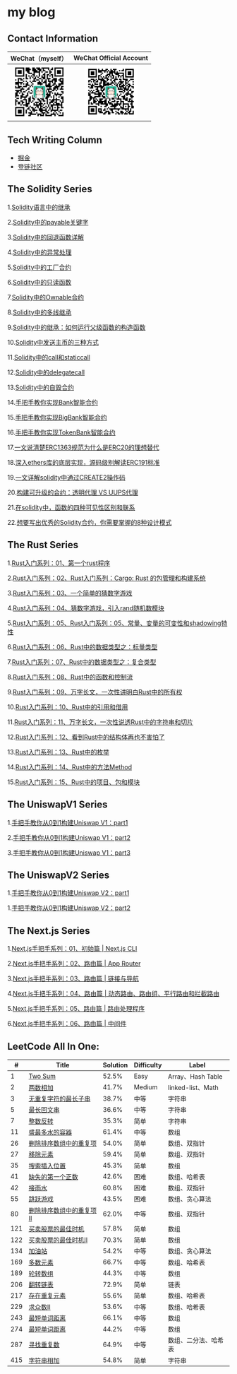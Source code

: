 # my blog

<!-- ## rencent update 
2023年11月08号添加最新文章目录 -->

## Contact Information
|WeChat（myself）|WeChat Official Account|
|:----:|:----:|
|<img src="./public-repository/images/weichat.png" width="120">|<img src="./public-repository/images/weipublicnew.jpg" width="120">|<img src="./public-repository/images/blog.png" width="120">|

## Tech Writing Column
* [掘金](https://juejin.cn/user/3509296845554909/columns)
* [登链社区](https://learnblockchain.cn/people/20334)

## The Solidity Series
1.[Solidity语言中的继承](https://github.com/MagicalBridge/Blog/issues/56)

2.[Solidity中的payable关键字](https://github.com/MagicalBridge/Blog/issues/57)

3.[Solidity中的回退函数详解](https://github.com/MagicalBridge/Blog/issues/63)

4.[Solidity中的异常处理](https://github.com/MagicalBridge/Blog/issues/64)

5.[Solidity中的工厂合约](https://github.com/MagicalBridge/Blog/issues/65)

6.[Solidity中的只读函数](https://github.com/MagicalBridge/Blog/issues/61)

7.[Solidity中的Ownable合约](https://github.com/MagicalBridge/Blog/issues/66)

8.[Solidity中的多线继承](https://github.com/MagicalBridge/Blog/issues/67)

9.[Solidity中的继承：如何运行父级函数的构造函数](https://github.com/MagicalBridge/Blog/issues/68)

10.[Solidity中发送主币的三种方式](https://github.com/MagicalBridge/Blog/issues/69)

11.[Solidity中的call和staticcall](https://github.com/MagicalBridge/Blog/issues/73)

12.[Solidity中的delegatecall](https://github.com/MagicalBridge/Blog/issues/75)

13.[Solidity中的自毁合约](https://github.com/MagicalBridge/Blog/issues/78)

14.[手把手教你实现Bank智能合约](https://github.com/MagicalBridge/Blog/issues/83)

15.[手把手教你实现BigBank智能合约](https://github.com/MagicalBridge/Blog/issues/84)

16.[手把手教你实现TokenBank智能合约](https://github.com/MagicalBridge/Blog/issues/86)

17.[一文说清楚ERC1363规范为什么是ERC20的理想替代](https://github.com/MagicalBridge/Blog/issues/87)

18.[深入ethers库的底层实现，源码级别解读ERC191标准](https://github.com/MagicalBridge/Blog/issues/95)

19.[一文详解solidity中通过CREATE2操作码](https://github.com/MagicalBridge/Blog/issues/94)

20.[构建可升级的合约：透明代理 VS UUPS代理](https://github.com/MagicalBridge/Blog/issues/96)

21.[在solidity中，函数的四种可见性区别和联系](https://github.com/MagicalBridge/Blog/issues/101)

22.[想要写出优秀的Solidity合约，你需要掌握的8种设计模式](https://github.com/MagicalBridge/Blog/issues/103)



## The Rust Series 
1.[Rust入门系列：01、第一个rust程序](https://github.com/MagicalBridge/Blog/issues/58)

2.[Rust入门系列：02、Rust入门系列：Cargo: Rust 的包管理和构建系统](https://github.com/MagicalBridge/Blog/issues/59)

3.[Rust入门系列：03、一个简单的猜数字游戏](https://github.com/MagicalBridge/Blog/issues/60)

4.[Rust入门系列：04、猜数字游戏，引入rand随机数模块](https://github.com/MagicalBridge/Blog/issues/62)

5.[Rust入门系列：05、Rust入门系列：05、常量、变量的可变性和shadowing特性](https://github.com/MagicalBridge/Blog/issues/70)

6.[Rust入门系列：06、Rust中的数据类型之：标量类型](https://github.com/MagicalBridge/Blog/issues/71)

7.[Rust入门系列：07、Rust中的数据类型之：复合类型](https://github.com/MagicalBridge/Blog/issues/72)

8.[Rust入门系列：08、Rust中的函数和控制流](https://github.com/MagicalBridge/Blog/issues/74)

9.[Rust入门系列：09、万字长文，一次性讲明白Rust中的所有权](https://github.com/MagicalBridge/Blog/issues/76)

10.[Rust入门系列：10、Rust中的引用和借用](https://github.com/MagicalBridge/Blog/issues/77)

11.[Rust入门系列：11、万字长文，一次性说透Rust中的字符串和切片](https://github.com/MagicalBridge/Blog/issues/79)

12.[Rust入门系列：12、看到Rust中的结构体再也不害怕了](https://github.com/MagicalBridge/Blog/issues/80)

13.[Rust入门系列：13、Rust中的枚举](https://github.com/MagicalBridge/Blog/issues/81)

14.[Rust入门系列：14、Rust中的方法Method](https://github.com/MagicalBridge/Blog/issues/82)

15.[Rust入门系列：15、Rust中的项目、包和模块](https://github.com/MagicalBridge/Blog/issues/85)


## The UniswapV1 Series

1.[手把手教你从0到1构建Uniswap V1：part1](https://github.com/MagicalBridge/Blog/issues/91)

2.[手把手教你从0到1构建Uniswap V1：part2](https://github.com/MagicalBridge/Blog/issues/92)

3.[手把手教你从0到1构建Uniswap V1：part3](https://github.com/MagicalBridge/Blog/issues/93)


## The UniswapV2 Series
1.[手把手教你从0到1构建Uniswap V2：part1](https://github.com/MagicalBridge/Blog/issues/97)

1.[手把手教你从0到1构建Uniswap V2：part2](https://github.com/MagicalBridge/Blog/issues/102)


## The Next.js Series

1.[Next.js手把手系列：01、初始篇 | Next.js CLI](https://github.com/MagicalBridge/Blog/issues/88)

2.[Next.js手把手系列：02、路由篇 | App Router](https://github.com/MagicalBridge/Blog/issues/89)

3.[Next.js手把手系列：03、路由篇 | 链接与导航](https://github.com/MagicalBridge/Blog/issues/90)

4.[Next.js手把手系列：04、路由篇 | 动态路由、路由组、平行路由和拦截路由 ](https://github.com/MagicalBridge/Blog/issues/98)

5.[Next.js手把手系列：05、路由篇 | 路由处理程序  ](https://github.com/MagicalBridge/Blog/issues/99)

6.[Next.js手把手系列：06、路由篇 | 中间件  ](https://github.com/MagicalBridge/Blog/issues/100)



## LeetCode All In One:
| # | Title | Solution | Difficulty | Label|
| --- | ----- | -------- |-------- | ------ |
|1|[Two Sum](https://github.com/MagicalBridge/leetcode-all-in-one/issues/1) | 52.5% |Easy| Array、Hash Table|
|2|[两数相加](https://github.com/MagicalBridge/leetcode-all-in-one/issues/2)| 41.7% |Medium|linked-list、Math|
|3|[无重复字符的最长子串](https://github.com/MagicalBridge/Blog/issues/4)| 38.7% |中等|字符串|
|5|[最长回文串](https://github.com/MagicalBridge/Blog/issues/55)| 36.6% |中等|字符串|
|7|[整数反转](https://github.com/MagicalBridge/Blog/issues/24)|35.3%|简单|字符串|
|11|[盛最多水的容器](https://github.com/MagicalBridge/Blog/issues/11)|61.4% |中等|数组|
|26|[删除排序数组中的重复项](https://github.com/MagicalBridge/Blog/issues/25)|54.0%|简单|数组、双指针|
|27|[移除元素](https://github.com/MagicalBridge/Blog/issues/27)|59.4%|简单|数组、双指针|
|35|[搜索插入位置](https://github.com/MagicalBridge/Blog/issues/22)| 45.3% |简单|数组|
|41|[缺失的第一个正数](https://github.com/MagicalBridge/Blog/issues/34)| 42.6% |困难|数组、哈希表|
|42|[接雨水](https://github.com/MagicalBridge/Blog/issues/44)| 60.8% |困难|数组、双指针|
|55|[跳跃游戏](https://github.com/MagicalBridge/Blog/issues/41)|43.5%|困难|数组、贪心算法|
|80|[删除排序数组中的重复项 II](https://github.com/MagicalBridge/Blog/issues/32)|62.0%|中等|数组、双指针|
|121|[买卖股票的最佳时机](https://github.com/MagicalBridge/Blog/issues/42)|57.8%|简单|数组|
|122|[买卖股票的最佳时机II](https://github.com/MagicalBridge/Blog/issues/43)| 70.3%|简单|数组|
|134|[加油站](https://github.com/MagicalBridge/Blog/issues/35)| 54.2% |中等|数组、贪心算法|
|169|[多数元素](https://github.com/MagicalBridge/Blog/issues/36)|66.7%|中等|数组、哈希表|
|189|[轮转数组](https://github.com/MagicalBridge/Blog/issues/33)| 44.3% |中等|数组|
|206|[翻转链表](https://github.com/MagicalBridge/Blog/issues/30)|72.9% |简单|链表|
|217|[存在重复元素](https://github.com/MagicalBridge/Blog/issues/40)|55.6%|简单|数组、哈希表|
|229|[求众数II](https://github.com/MagicalBridge/Blog/issues/37)| 53.6% |中等|数组、哈希表|
|243|[最短单词距离](https://github.com/MagicalBridge/Blog/issues/38)| 66.1% |中等|数组|
|274|[最短单词距离](https://github.com/MagicalBridge/Blog/issues/39)| 44.2% |中等|数组|
|287|[寻找重复数](https://github.com/MagicalBridge/Blog/issues/4)| 64.9% |中等|数组、二分法、哈希表|
|415|[字符串相加](https://github.com/MagicalBridge/Blog/issues/31)| 54.8% |简单|字符串|

<!-- ## 通俗写作
| 标题 | 写作时间线 | 
|----|----|
|[年轻人最应该理解的道理——等价交换](https://github.com/MagicalBridge/Blog/issues/54)|2018-06-04|
|[完美是成长的敌人——警惕完美主义](https://github.com/MagicalBridge/Blog/issues/2)|2019-06-13|
|[这项技能，可能是你实现阶级跃迁最需要学习的](https://github.com/MagicalBridge/Blog/issues/7)|2019-07-01|
|[如果重新回到20岁，我希望这样过自己的生活](https://github.com/MagicalBridge/Blog/issues/8)|2019-07-03|
|[百分之90的人都没有认真思考过的问题，想不清楚，遗憾终生](https://github.com/MagicalBridge/Blog/issues/9)|2019-07-10|
|[理解这句话，少走5年弯路——大多数人缺少的，其实并不是机遇](https://github.com/MagicalBridge/Blog/issues/10)|2019-07-27|
|[我从聊天中得到的感悟](https://github.com/MagicalBridge/Blog/issues/17)|2019-08-12|
|[不理解人生的阶段性状态,如何规划人生？](https://github.com/MagicalBridge/Blog/issues/18)|2019-08-15|
|[想要有所成就，除了看到努力，我们到底还忽略了什么？](https://github.com/MagicalBridge/Blog/issues/21)|2019-08-16|
|[你理解的一万小时定律可能都是错的](https://github.com/MagicalBridge/Blog/issues/19)|2019-08-17|
|[写给我的2021年](https://mp.weixin.qq.com/s/RpESjGuvOgH98awtzEfc1g)|2022-01-01|
|[人生的资产和负债是反直觉的](https://mp.weixin.qq.com/s/BQBusXl0Cd8zKpg5mF8nWg)|2022-01-06|
|[叔本华曾说：“人生就像钟摆，总是徘徊在痛苦和无聊之间。”](https://mp.weixin.qq.com/s/mFelgmTJQYSMkELO0TZmAg)|2022-01-07|
|[觉知往往从“拥抱悔恨”开始](https://mp.weixin.qq.com/s/19PCjpZsM4hcPgEaGALUYg)|2022-01-08|
|[此刻我也在细雨中呼喊](https://mp.weixin.qq.com/s/oMyt5eOPLC2jW_6FszplXg)|2022-04-28|
|[我可以原谅，但是不会忘记](https://mp.weixin.qq.com/s/3gizJFqoulw50zgnkkWv5w)|2022-06-09|
|[我有一个好想法，迫不及待地想说给你听](https://mp.weixin.qq.com/s/L6rID7sg-tLx0q626VQgvw)|2022-06-10|
|[我们每个人都是自己未来的天使投资人](https://mp.weixin.qq.com/s/wrkOIGU5yRpJ53gforDKQQ)|2022-06-12|
|[祥子决定不拉车了](https://mp.weixin.qq.com/s/JKIbo6A9a6h_MLSki-M1TA)|2022-07-13|
|[写给我的2022](https://mp.weixin.qq.com/s/osaNttX2aajxSle7mlTDsQ)|2023-01-01|
|[我有一个写总结好方法，分享给你](https://mp.weixin.qq.com/s/4AWWVevanhfXqA7RjzEvjg)|2023-01-02|
|[认真对待记账这件事，审视自己的消费习惯](https://mp.weixin.qq.com/s/eGQaNvd126JaiOoy0sSHBA)|2023-01-03|
|[我知道你也和我一样想要获得幸福感](https://mp.weixin.qq.com/s/zkqU9uXqq93-icNSzxddhg)|2023-01-04|
|[回忆儿时二三事](https://mp.weixin.qq.com/s/MQiA6qhiA8pdtU5gpK0i-g)|2023-01-05|
|[身体更健康，人生更自由](https://mp.weixin.qq.com/s/pzUa7-5DuRehboKpTVqrdA)|2023-01-06|
|[如何获得身体和精神的双重自由](https://mp.weixin.qq.com/s/_svoq08m1Ryb3XP0j6H3-A)|2023-01-07|
|[设定清单和目标的重要性](https://mp.weixin.qq.com/s/Fqm_zaUpwEiXxzVWLwEMkA)|2023-01-08|
|[2023年1月第一周小结](https://mp.weixin.qq.com/s/e-sQB-wI9O3gcn0ZAMU_Cw)|2023-01-09|
|[努力其实是一种需要学习的才能](https://mp.weixin.qq.com/s/vBx9xJUXWAruz06Vmvvtog)|2023-01-10|
|[人生是一个不断练习的过程](https://mp.weixin.qq.com/s/Ov7E-arM0eqTMDHt12eUuw)|2023-01-11| -->


<!-- ## License -->
<!-- 所有文章采用[知识共享署名-非商业性使用-相同方式共享 3.0 中国大陆许可协议](http://creativecommons.org/licenses/by-nc-sa/3.0/cn/)进行许可。 -->







